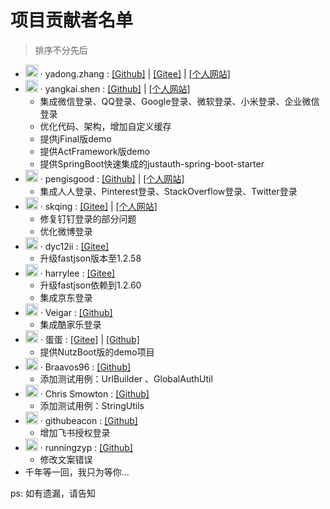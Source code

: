 # 项目贡献者名单

> 排序不分先后

- <img src="https://avatar.gitee.com/uploads/99/784199_yadong.zhang.png!avatar100?1462325358" width="20"> · yadong.zhang :  <a href="https://github.com/zhangyd-c" target="_blank">[Github]</a> | <a href="https://gitee.com/yadong.zhang" target="_blank">[Gitee]</a> | <a href="https://www.zhyd.me" target="_blank">[个人网站]</a>
- <img src="https://avatars0.githubusercontent.com/u/10429917?s=460&v=4" width="20"> · yangkai.shen :  <a href="https://github.com/xkcoding" target="_blank">[Github]</a> | <a href="https://xkcoding.com" target="_blank">[个人网站]</a>    
  - 集成微信登录、QQ登录、Google登录、微软登录、小米登录、企业微信登录
  - 优化代码、架构，增加自定义缓存
  - 提供jFinal版demo
  - 提供ActFramework版demo
  - 提供SpringBoot快速集成的justauth-spring-boot-starter
- <img src="https://avatars2.githubusercontent.com/u/2988765?s=115&v=4" width="20"> · pengisgood :  <a href="https://github.com/pengisgood" target="_blank">[Github]</a> | <a href="https://pengisgood.github.io" target="_blank">[个人网站]</a>
  - 集成人人登录、Pinterest登录、StackOverflow登录、Twitter登录
- <img src="https://avatar.gitee.com/uploads/51/1651_dolphinboy.png!avatar100?1479346570" width="20"> · skqing :  <a href="https://gitee.com/skqing" target="_blank">[Gitee]</a> | <a href="https://my.oschina.net/dolphinboy" target="_blank">[个人网站]</a>    
  - 修复钉钉登录的部分问题
  - 优化微博登录
- <img src="https://avatars1.githubusercontent.com/u/47110161?s=88&v=4" width="20"> · dyc12ii :  <a href="https://github.com/dyc12ii" target="_blank">[Gitee]</a>
  - 升级fastjson版本至1.2.58
- <img src="https://gitee.com/uploads/22/4981222_harryleexyz.png?1556524275" width="20"> · harrylee :  <a href="https://gitee.com/harryleexyz" target="_blank">[Gitee]</a>
  - 升级fastjson依赖到1.2.60
  - 集成京东登录
- <img src="https://avatars3.githubusercontent.com/u/32814990?s=460&v=4" width="20"> · Veigar :  <a href="https://github.com/wuweiqi1993" target="_blank">[Github]</a>
  -  集成酷家乐登录
- <img src="https://avatar.gitee.com/uploads/24/1280924_TopCoderMyDream.png!avatar200?1523763232" width="20"> · 蛋蛋 :  <a href="https://gitee.com/TopCoderMyDream" target="_blank">[Gitee]</a> | <a href="https://github.com/EggsBlue" target="_blank">[Github]</a>
  -  提供NutzBoot版的demo项目
- <img src="https://avatars0.githubusercontent.com/u/35978114?s=180&v=4" width="20"> · Braavos96 :  <a href="https://github.com/Braavos96" target="_blank">[Github]</a>
  -  添加测试用例：UrlBuilder 、GlobalAuthUtil 
- <img src="https://avatars0.githubusercontent.com/u/283483?s=180&v=4" width="20"> · Chris Smowton :  <a href="https://github.com/smowton" target="_blank">[Github]</a>
  -  添加测试用例：StringUtils
- <img src="https://avatars1.githubusercontent.com/u/31759178?s=88&v=4" width="20"> · githubeacon :  <a href="https://github.com/githubeacon" target="_blank">[Github]</a>
  -  增加飞书授权登录
- <img src="https://avatars3.githubusercontent.com/u/20242284?s=88&u=2aeb7576bd61392e9fd94227d2b3048a9aea6f73&v=4" width="20"> · runningzyp :  <a href="https://github.com/runningzyp" target="_blank">[Github]</a>
  -  修改文案错误
- 千年等一回，我只为等你...

ps: 如有遗漏，请告知

